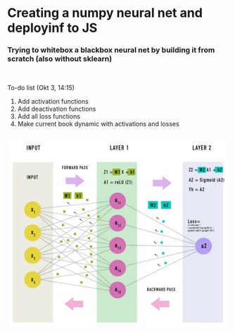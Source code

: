 # Creating a numpy neural net and deployinf to JS
### Trying to whitebox a blackbox neural net by building it from scratch (also without sklearn)

<br>

To-do list (Okt 3, 14:15)
1. Add activation functions
2. Add deactivation functions
2. Add all loss functions
4. Make current book dynamic with activations and losses

<br>

<img src="images/net.png">
